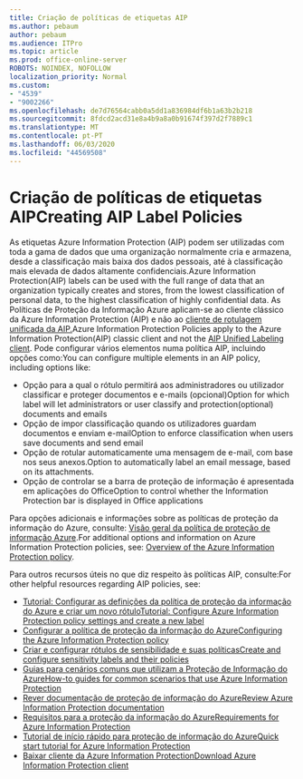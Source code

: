 ```yaml
---
title: Criação de políticas de etiquetas AIP
ms.author: pebaum
author: pebaum
ms.audience: ITPro
ms.topic: article
ms.prod: office-online-server
ROBOTS: NOINDEX, NOFOLLOW
localization_priority: Normal
ms.custom:
- "4539"
- "9002266"
ms.openlocfilehash: de7d76564cabb0a5dd1a836984df6b1a63b2b218
ms.sourcegitcommit: 8fdcd2acd31e8a4b9a8a0b91674f397d2f7889c1
ms.translationtype: MT
ms.contentlocale: pt-PT
ms.lasthandoff: 06/03/2020
ms.locfileid: "44569508"
---
```

# <a name="creating-aip-label-policies"></a><span data-ttu-id="b886b-102">Criação de políticas de etiquetas AIP</span><span class="sxs-lookup"><span data-stu-id="b886b-102">Creating AIP Label Policies</span></span>

<span data-ttu-id="b886b-103">As etiquetas Azure Information Protection (AIP) podem ser utilizadas com toda a gama de dados que uma organização normalmente cria e armazena, desde a classificação mais baixa dos dados pessoais, até à classificação mais elevada de dados altamente confidenciais.</span><span class="sxs-lookup"><span data-stu-id="b886b-103">Azure Information Protection(AIP) labels can be used with the full range of data that an organization typically creates and stores, from the lowest classification of personal data, to the highest classification of highly confidential data.</span></span> <span data-ttu-id="b886b-104">As Políticas de Proteção da Informação Azure aplicam-se ao cliente clássico da Azure Information Protection (AIP) e não ao [cliente de rotulagem unificada da AIP.](https://docs.microsoft.com/azure/information-protection/rms-client/unifiedlabelingclient-version-release-history)</span><span class="sxs-lookup"><span data-stu-id="b886b-104">Azure Information Protection Policies apply to the Azure Information Protection(AIP) classic client and not the  [AIP Unified Labeling client](https://docs.microsoft.com/azure/information-protection/rms-client/unifiedlabelingclient-version-release-history).</span></span> <span data-ttu-id="b886b-105">Pode configurar vários elementos numa política AIP, incluindo opções como:</span><span class="sxs-lookup"><span data-stu-id="b886b-105">You can configure multiple elements in an AIP policy, including options like:</span></span>

- <span data-ttu-id="b886b-106">Opção para a qual o rótulo permitirá aos administradores ou utilizador classificar e proteger documentos e e-mails (opcional)</span><span class="sxs-lookup"><span data-stu-id="b886b-106">Option for which label will let administrators or user classify and protection(optional) documents and emails</span></span>
- <span data-ttu-id="b886b-107">Opção de impor classificação quando os utilizadores guardam documentos e enviam e-mail</span><span class="sxs-lookup"><span data-stu-id="b886b-107">Option to enforce classification when users save documents and send email</span></span>
- <span data-ttu-id="b886b-108">Opção de rotular automaticamente uma mensagem de e-mail, com base nos seus anexos.</span><span class="sxs-lookup"><span data-stu-id="b886b-108">Option to automatically label an email message, based on its attachments.</span></span>
- <span data-ttu-id="b886b-109">Opção de controlar se a barra de proteção de informação é apresentada em aplicações do Office</span><span class="sxs-lookup"><span data-stu-id="b886b-109">Option to control whether the Information Protection bar is displayed in Office applications</span></span>

<span data-ttu-id="b886b-110">Para opções adicionais e informações sobre as políticas de proteção da informação do Azure, consulte: [Visão geral da política de proteção de informação Azure](https://docs.microsoft.com/azure/information-protection/overview-policy).</span><span class="sxs-lookup"><span data-stu-id="b886b-110">For additional options and information on Azure Information Protection policies, see: [Overview of the Azure Information Protection policy](https://docs.microsoft.com/azure/information-protection/overview-policy).</span></span>  

<span data-ttu-id="b886b-111">Para outros recursos úteis no que diz respeito às políticas AIP, consulte:</span><span class="sxs-lookup"><span data-stu-id="b886b-111">For other helpful resources regarding AIP policies, see:</span></span>

- [<span data-ttu-id="b886b-112">Tutorial: Configurar as definições da política de proteção da informação do Azure e criar um novo rótulo</span><span class="sxs-lookup"><span data-stu-id="b886b-112">Tutorial: Configure Azure Information Protection policy settings and create a new label</span></span>](https://docs.microsoft.com/azure/information-protection/infoprotect-quick-start-tutorial)  
- [<span data-ttu-id="b886b-113">Configurar a política de proteção da informação do Azure</span><span class="sxs-lookup"><span data-stu-id="b886b-113">Configuring the Azure Information Protection policy</span></span>](https://docs.microsoft.com/azure/information-protection/configure-policy)  
- [<span data-ttu-id="b886b-114">Criar e configurar rótulos de sensibilidade e suas políticas</span><span class="sxs-lookup"><span data-stu-id="b886b-114">Create and configure sensitivity labels and their policies</span></span>](https://docs.microsoft.com/microsoft-365/compliance/create-sensitivity-labels)  
- [<span data-ttu-id="b886b-115">Guias para cenários comuns que utilizam a Proteção de Informação do Azure</span><span class="sxs-lookup"><span data-stu-id="b886b-115">How-to guides for common scenarios that use Azure Information Protection</span></span>](https://docs.microsoft.com/azure/information-protection/how-to-guides)  
- [<span data-ttu-id="b886b-116">Rever documentação de proteção de informação do Azure</span><span class="sxs-lookup"><span data-stu-id="b886b-116">Review Azure Information Protection documentation</span></span>](https://docs.microsoft.com/azure/information-protection/what-is-information-protection)  
- [<span data-ttu-id="b886b-117">Requisitos para a proteção da informação do Azure</span><span class="sxs-lookup"><span data-stu-id="b886b-117">Requirements for Azure Information Protection</span></span>](https://docs.microsoft.com/azure/information-protection/get-started/requirements)  
- [<span data-ttu-id="b886b-118">Tutorial de início rápido para proteção de informação do Azure</span><span class="sxs-lookup"><span data-stu-id="b886b-118">Quick start tutorial for Azure Information Protection</span></span>](https://docs.microsoft.com/azure/information-protection/get-started/infoprotect-quick-start-tutorial)  
- [<span data-ttu-id="b886b-119">Baixar cliente da Azure Information Protection</span><span class="sxs-lookup"><span data-stu-id="b886b-119">Download Azure Information Protection client</span></span>](https://www.microsoft.com/download/details.aspx?id=53018)